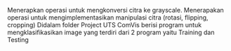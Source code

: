 Menerapkan operasi untuk mengkonversi citra ke grayscale.
Menerapakan operasi untuk mengimplementasikan manipulasi citra (rotasi, flipping, cropping)
Didalam folder Project UTS ComVis berisi program untuk mengklasifikasikan image yang terdiri
dari 2 program yaitu Training dan Testing 
